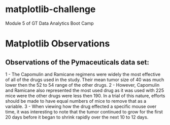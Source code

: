 # matplotlib-challenge
Module 5 of GT Data Analytics Boot Camp

# Matplotlib Observations
## Observations of the Pymaceuticals data set:
1 - The Capomulin and Ramicane regimens were widely the most effective of all of the drugs used in the study.  Their mean tumor size of 40 was much lower then the 52 to 54 range of the other drugs.
2 - However, Capomulin and Ramicane also represented the most used drug as it was used with 225 mice were the other drugs were less then 190.  In a trial of this nature, efforts should be made to have equal numbers of mice to remove that as a variable.
3 - When viewing how the drug effected a specific mouse over time, it was interesting to note that the tumor continued to grow for the first 20 days before it began to shrink rapidly over the next 10 to 12 days.
